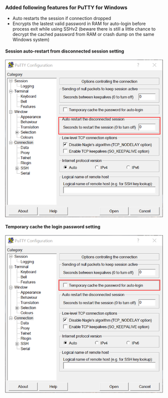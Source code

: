 ### Added following features for PuTTY for Windows
- Auto restarts the session if connection dropped
- Encrypts the lastest valid password in RAM for auto-login before process exit while using SSHv2 (beware there is still a little chance to decrypt the cached password from RAM or crash dump on the same Windows system)

#### Session auto-restart from disconnected session setting
![Session auto-restart setting](https://raw.githubusercontent.com/justsoft/auto-putty/master/auto-restart.png)

#### Temporary cache the login password setting 
![Temporary cache the login password](https://raw.githubusercontent.com/justsoft/auto-putty/master/cache-password.png)
